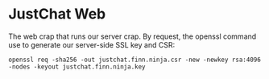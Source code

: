 # JustChat Web

The web crap that runs our server crap. By request, the openssl command use to generate our server-side SSL key and CSR:

```
openssl req -sha256 -out justchat.finn.ninja.csr -new -newkey rsa:4096 -nodes -keyout justchat.finn.ninja.key
```
